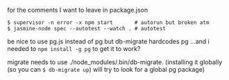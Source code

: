 for the comments I want to leave in package.json

    $ supervisor -n error -x npm start       # autorun but broken atm
    $ jasmine-node spec --autotest --watch . # autotest

be nice to use pg.js instead of pg but db-migrate hardcodes pg
...and i needed to `npm install -g pg` to get it to work?

migrate needs to use ./node_modules/.bin/db-migrate.
(installing it globally (so you can `$ db-migrate up`) will try to look for a global pg package)
